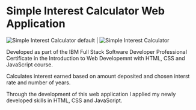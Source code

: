 # Simple Interest Calculator Web Application

![Simple Interest Calculator default](https://user-images.githubusercontent.com/112181040/193229945-9102d92e-4343-4a23-8fa9-8daa4be923d1.png) | ![Simple Interest Calculator](https://user-images.githubusercontent.com/112181040/193229373-02345b01-61dd-4c9a-9877-879aea998d31.png)

Developed as part of the IBM Full Stack Software Developer Professional Certificate in the Introduction to Web Developemnt with HTML, CSS and JavaScript course.

Calculates interest earned based on amount deposited and chosen interst rate and number of years. 

Through the development of this web application I applied my newly developed skills in HTML, CSS and JavaScript.
